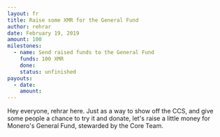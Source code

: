 ```yaml
---
layout: fr
title: Raise some XMR for the General Fund
author: rehrar
date: February 19, 2019
amount: 100
milestones:
  - name: Send raised funds to the General Fund
    funds: 100 XMR
    done:
    status: unfinished
payouts:
  - date:
    amount:
---
```


Hey everyone, rehrar here. Just as a way to show off the CCS, and give some people a chance to try it and donate, let's raise a little money for Monero's General Fund, stewarded by the Core Team.
